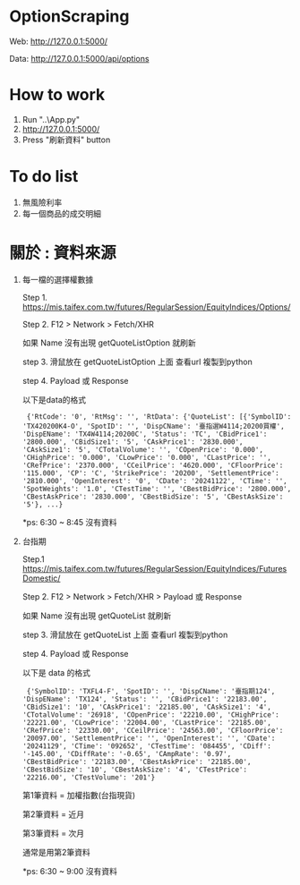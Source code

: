 # OptionScraping
 
Web: http://127.0.0.1:5000/

Data: http://127.0.0.1:5000/api/options

# How to work
1. Run "..\App.py"
2. http://127.0.0.1:5000/
3. Press "刷新資料" button

# To do list
1. 無風險利率
2. 每一個商品的成交明細

# 關於 : 資料來源
1. 每一檔的選擇權數據

    Step 1. https://mis.taifex.com.tw/futures/RegularSession/EquityIndices/Options/

    Step 2. F12 > Network > Fetch/XHR

    如果 Name 沒有出現 getQuoteListOption 就刷新

    step 3. 滑鼠放在 getQuoteListOption 上面 查看url 複製到python

    step 4. Payload 或 Response

    以下是data的格式

        {'RtCode': '0', 'RtMsg': '', 'RtData': {'QuoteList': [{'SymbolID': 'TX420200K4-O', 'SpotID': '', 'DispCName': '臺指選W4114;20200買權', 'DispEName': 'TX4W4114;20200C', 'Status': 'TC', 'CBidPrice1': '2800.000', 'CBidSize1': '5', 'CAskPrice1': '2830.000', 'CAskSize1': '5', 'CTotalVolume': '', 'COpenPrice': '0.000', 'CHighPrice': '0.000', 'CLowPrice': '0.000', 'CLastPrice': '', 'CRefPrice': '2370.000', 'CCeilPrice': '4620.000', 'CFloorPrice': '115.000', 'CP': 'C', 'StrikePrice': '20200', 'SettlementPrice': '2810.000', 'OpenInterest': '0', 'CDate': '20241122', 'CTime': '', 'SpotWeights': '1.0', 'CTestTime': '', 'CBestBidPrice': '2800.000', 'CBestAskPrice': '2830.000', 'CBestBidSize': '5', 'CBestAskSize': '5'}, ...}

    *ps: 6:30 ~ 8:45 沒有資料

2. 台指期

    Step.1 https://mis.taifex.com.tw/futures/RegularSession/EquityIndices/FuturesDomestic/

    Step 2. F12 > Network > Fetch/XHR > Payload 或 Response

    如果 Name 沒有出現 getQuoteList 就刷新

    step 3. 滑鼠放在 getQuoteList 上面 查看url 複製到python

    step 4. Payload 或 Response

    以下是 data 的格式

        {'SymbolID': 'TXFL4-F', 'SpotID': '', 'DispCName': '臺指期124', 'DispEName': 'TX124', 'Status': '', 'CBidPrice1': '22183.00', 'CBidSize1': '10', 'CAskPrice1': '22185.00', 'CAskSize1': '4', 'CTotalVolume': '26918', 'COpenPrice': '22210.00', 'CHighPrice': '22221.00', 'CLowPrice': '22004.00', 'CLastPrice': '22185.00', 'CRefPrice': '22330.00', 'CCeilPrice': '24563.00', 'CFloorPrice': '20097.00', 'SettlementPrice': '', 'OpenInterest': '', 'CDate': '20241129', 'CTime': '092652', 'CTestTime': '084455', 'CDiff': '-145.00', 'CDiffRate': '-0.65', 'CAmpRate': '0.97', 'CBestBidPrice': '22183.00', 'CBestAskPrice': '22185.00', 'CBestBidSize': '10', 'CBestAskSize': '4', 'CTestPrice': '22216.00', 'CTestVolume': '201'}

    第1筆資料 = 加權指數(台指現貨)

    第2筆資料 = 近月

    第3筆資料 = 次月

    通常是用第2筆資料

    *ps: 6:30 ~ 9:00 沒有資料